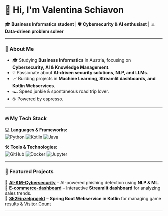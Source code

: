 # 👋 Hi, I'm Valentina Schiavon

🎓 **Business Informatics student** | 🛡️ **Cybersecurity & AI enthusiast** | 📊 **Data-driven problem solver**

---

### 🚀 About Me
- 🎓 Studying **Business Informatics** in Austria, focusing on **Cybersecurity, AI & Knowledge Management**.
- 💡 Passionate about **AI-driven security solutions, NLP, and LLMs**.
- 📈 Building projects in **Machine Learning, Streamlit dashboards, and Kotlin Webservices**.
- 🏎️ Speed junkie & spontaneous road trip lover. 
- ☕ Powered by espresso.

---

### 🔥 My Tech Stack
💻 **Languages & Frameworks:**  
![Python](https://img.shields.io/badge/Python-3776AB?style=for-the-badge&logo=python&logoColor=white) ![Kotlin](https://img.shields.io/badge/Kotlin-0095D5?style=for-the-badge&logo=kotlin&logoColor=white) ![Java](https://img.shields.io/badge/Java-ED8B00?style=for-the-badge&logo=java&logoColor=white)  

🛠 **Tools & Technologies:**  
![GitHub](https://img.shields.io/badge/GitHub-181717?style=for-the-badge&logo=github&logoColor=white) ![Docker](https://img.shields.io/badge/Docker-2496ED?style=for-the-badge&logo=docker&logoColor=white) ![Jupyter](https://img.shields.io/badge/Jupyter-F37626?style=for-the-badge&logo=jupyter&logoColor=white)

---

### 📌 Featured Projects
🔹 **[AI-KM-Cybersecurity](https://github.com/valentinaschiavon99/AI-KM-Cybersecurity)** – AI-powered phishing detection using **NLP & ML**.  
🔹 **[E-commerce-dashboard](https://github.com/valentinaschiavon99/e-commerce-dashboard)** – Interactive **Streamlit dashboard** for analyzing sales trends.  
🔹 **[SE2Einzelprojekt](https://github.com/valentinaschiavon99/SE2Einzelprojekt)** – **Spring Boot Webservice in Kotlin** for managing game results & 
[Visitor Count](https://komarev.com/ghpvc/?username=valentinaschiavon99&style=flat-square&color=0e75b6)

---
